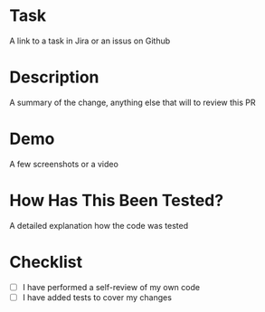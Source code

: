 # Task
<!-- Please add link(s) to Jira task(s) related to this PR -->

A link to a task in Jira or an issus on Github

# Description
<!-- Please include a summary of the change -->
<!-- Any details that you think are important to review this PR? -->
<!-- Are there other PRs related to this one? -->

A summary of the change, anything else that will to review this PR

# Demo
<!-- Add a screenshot or a video demonstration when possible -->

A few screenshots or a video

# How Has This Been Tested?
<!-- Please describe how you tested your changes -->

A detailed explanation how the code was tested

# Checklist
<!-- Go over all the following points, and put an `x` in all the boxes that apply -->

- [ ] I have performed a self-review of my own code
- [ ] I have added tests to cover my changes